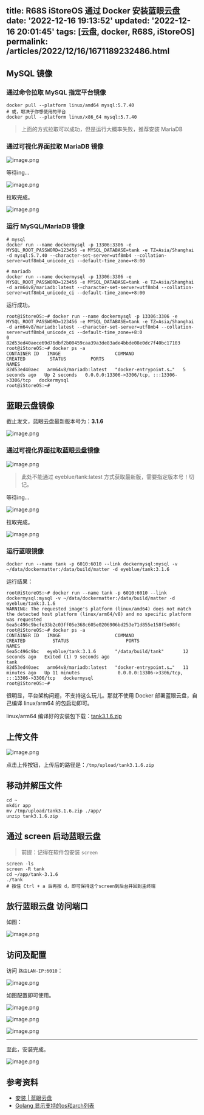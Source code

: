 title: R68S iStoreOS 通过 Docker 安装蓝眼云盘
date: '2022-12-16 19:13:52'
updated: '2022-12-16 20:01:45'
tags: [云盘, docker, R68S, iStoreOS]
permalink: /articles/2022/12/16/1671189232486.html
---
## MySQL 镜像

### 通过命令拉取 MySQL 指定平台镜像

```docker
docker pull --platform linux/amd64 mysql:5.7.40
# 或，取决于你想使用的平台
docker pull --platform linux/x86_64 mysql:5.7.40
```

> 上面的方式拉取可以成功，但是运行大概率失败，推荐安装 MariaDB

### 通过可视化界面拉取 MariaDB 镜像

![image.png](https://b3logfile.com/file/2022/12/image-g6t2DU1.png)

等待ing...

![image.png](https://b3logfile.com/file/2022/12/image-ZNikor7.png)

拉取完成。

![image.png](https://b3logfile.com/file/2022/12/image-Hxv4LXm.png)

### 运行 MySQL/MariaDB 镜像

```
# mysql
docker run --name dockermysql -p 13306:3306 -e MYSQL_ROOT_PASSWORD=123456 -e MYSQL_DATABASE=tank -e TZ=Asia/Shanghai -d mysql:5.7.40 --character-set-server=utf8mb4 --collation-server=utf8mb4_unicode_ci --default-time_zone=+8:00

# mariadb
docker run --name dockermysql -p 13306:3306 -e MYSQL_ROOT_PASSWORD=123456 -e MYSQL_DATABASE=tank -e TZ=Asia/Shanghai -d arm64v8/mariadb:latest --character-set-server=utf8mb4 --collation-server=utf8mb4_unicode_ci --default-time_zone=+8:00
```

运行成功。

```
root@iStoreOS:~# docker run --name dockermysql -p 13306:3306 -e MYSQL_ROOT_PASSWORD=123456 -e MYSQL_DATABASE=tank -e TZ=Asia/Shanghai -d arm64v8/mariadb:latest --character-set-server=utf8mb4 --collation-server=utf8mb4_unicode_ci --default-time_zone=+8:0
0
82d53ed40aece69d76dbf2b00459caa39a3de83ade4bbde08e0dc7f40bc17103
root@iStoreOS:~# docker ps -a
CONTAINER ID   IMAGE                    COMMAND                  CREATED         STATUS         PORTS                                         NAMES
82d53ed40aec   arm64v8/mariadb:latest   "docker-entrypoint.s…"   5 seconds ago   Up 2 seconds   0.0.0.0:13306->3306/tcp, :::13306->3306/tcp   dockermysql
root@iStoreOS:~#
```

## 蓝眼云盘镜像

截止发文，蓝眼云盘最新版本号为：**3.1.6**

![image.png](https://b3logfile.com/file/2022/12/image-UskAVNM.png)

### 通过可视化界面拉取蓝眼云盘镜像

![image.png](https://b3logfile.com/file/2022/12/image-J8mxO64.png)

> 此处不能通过 eyeblue/tank:latest 方式获取最新版，需要指定版本号！切记。

等待ing...

![image.png](https://b3logfile.com/file/2022/12/image-ythEsCq.png)

拉取完成。

![image.png](https://b3logfile.com/file/2022/12/image-2NiGTNy.png)

### 运行蓝眼镜像

```
docker run --name tank -p 6010:6010 --link dockermysql:mysql -v ~/data/dockermatter:/data/build/matter -d eyeblue/tank:3.1.6
```

运行结果：

```
root@iStoreOS:~# docker run --name tank -p 6010:6010 --link dockermysql:mysql -v ~/data/dockermatter:/data/build/matter -d eyeblue/tank:3.1.6
WARNING: The requested image's platform (linux/amd64) does not match the detected host platform (linux/arm64/v8) and no specific platform was requested
6ea5c496c9bcfe33b2c03ff05e368c605e0206906bd253e71d855e158f5e08fc
root@iStoreOS:~# docker ps -a
CONTAINER ID   IMAGE                    COMMAND                  CREATED          STATUS                     PORTS                                         NAMES
6ea5c496c9bc   eyeblue/tank:3.1.6       "/data/build/tank"       12 seconds ago   Exited (1) 9 seconds ago                                                 tank
82d53ed40aec   arm64v8/mariadb:latest   "docker-entrypoint.s…"   11 minutes ago   Up 11 minutes              0.0.0.0:13306->3306/tcp, :::13306->3306/tcp   dockermysql
root@iStoreOS:~#
```

很明显，平台架构问题，不支持这么玩儿。那就不使用 Docker 部署蓝眼云盘，自己编译 linux/arm64 的包启动即可。

linux/arm64 编译好的安装包下载：[tank3.1.6.zip](https://b3logfile.com/file/2022/12/tank-3.1.6-CHIhm72.zip)

## 上传文件

![image.png](https://b3logfile.com/file/2022/12/image-2oy2Der.png)

点击上传按钮，上传后的路径是：`/tmp/upload/tank3.1.6.zip`

## 移动并解压文件

```shell
cd ~
mkdir app
mv /tmp/upload/tank3.1.6.zip ./app/
unzip tank3.1.6.zip
```

## 通过 screen 启动蓝眼云盘

> 前提：记得在软件包安装 `screen`

```
screen -ls
screen -R tank
cd ~/app/tank-3.1.6
./tank
# 按住 Ctrl + a 后再按 d，即可保持这个screen到后台并回到主终端
```

## 放行蓝眼云盘 访问端口

如图：

![image.png](https://b3logfile.com/file/2022/12/image-4AlWunV.png)

## 访问及配置

访问 `路由LAN-IP:6010`：

![image.png](https://b3logfile.com/file/2022/12/image-ilSsyFt.png)

如图配置即可使用。

![image.png](https://b3logfile.com/file/2022/12/image-3ZwGHYt.png)

![image.png](https://b3logfile.com/file/2022/12/image-m31AhL9.png)

![image.png](https://b3logfile.com/file/2022/12/image-a7YwPZY.png)

---

至此，安装完成。

![image.png](https://b3logfile.com/file/2022/12/image-uZOu2MR.png)

## 参考资料

- [安装 | 蓝眼云盘](https://tank-doc.eyeblue.cn/basic/install.html#docker)
- [Golang 显示支持的os和arch列表](https://javer.vip/articles/2022/12/16/1671190815863.html)

